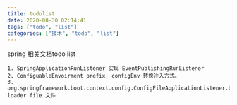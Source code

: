 ```yaml
---
title: todolist
date: 2020-08-30 02:14:41
tags: ["todo", "list"]
categories: ["技术", "todo", "list"]
---
```


spring 相关文档todo list

    1. SpringApplicationRunListener 实现 EventPublishingRunListener
    2. ConfiguableEnvoirment prefix, configEnv 转换注入方式。
    3. org.springframework.boot.context.config.ConfigFileApplicationListener.Loader loader file 文件
